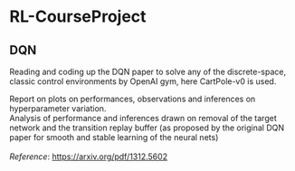 # RL-CourseProject

## DQN
Reading and coding up the DQN paper to solve any of the discrete-space, classic control environments by OpenAI gym, here CartPole-v0 is used.

Report on plots on performances, observations and inferences on hyperparameter
variation. <br/> 
Analysis of performance and inferences drawn on removal of the target network and the transition replay buffer (as proposed by the original DQN paper for smooth and stable learning of the neural nets) <br/><br/>
*Reference*: https://arxiv.org/pdf/1312.5602
